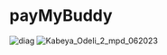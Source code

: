 # payMyBuddy
![diag](https://github.com/odelikab/payMyBuddy/assets/114420425/7500789c-d168-4e8f-8d3d-05b6dd470a99)
![Kabeya_Odeli_2_mpd_062023](https://github.com/odelikab/payMyBuddy/assets/114420425/98686754-a45b-49cd-bc79-2bf0577bd702)
